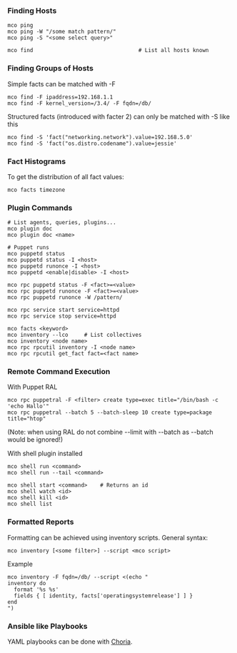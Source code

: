 ### Finding Hosts

    mco ping
    mco ping -W "/some match pattern/"
    mco ping -S "<some select query>"

    mco find                                 # List all hosts known

### Finding Groups of Hosts

Simple facts can be matched with -F

    mco find -F ipaddress=192.168.1.1
    mco find -F kernel_version=/3.4/ -F fqdn=/db/

Structured facts (introduced with facter 2) can only be matched with -S
like this

    mco find -S 'fact("networking.network").value=192.168.5.0'
    mco find -S 'fact("os.distro.codename").value=jessie'

### Fact Histograms

To get the distribution of all fact values:

    mco facts timezone

### Plugin Commands

    # List agents, queries, plugins...
    mco plugin doc
    mco plugin doc <name>

    # Puppet runs
    mco puppetd status
    mco puppetd status -I <host>
    mco puppetd runonce -I <host>
    mco puppetd <enable|disable> -I <host>

    mco rpc puppetd status -F <fact>=<value>
    mco rpc puppetd runonce -F <fact>=<value>
    mco rpc puppetd runonce -W /pattern/

    mco rpc service start service=httpd
    mco rpc service stop service=httpd

    mco facts <keyword>
    mco inventory --lco     # List collectives
    mco inventory <node name>
    mco rpc rpcutil inventory -I <node name>
    mco rpc rpcutil get_fact fact=<fact name>

### Remote Command Execution

With Puppet RAL

    mco rpc puppetral -F <filter> create type=exec title="/bin/bash -c 'echo Hallo'"
    mco rpc puppetral --batch 5 --batch-sleep 10 create type=package title="htop"

(Note: when using RAL do not combine --limit with --batch as --batch
would be ignored!)

With shell plugin installed

    mco shell run <command>
    mco shell run --tail <command>

    mco shell start <command>    # Returns an id
    mco shell watch <id>
    mco shell kill <id>
    mco shell list

### Formatted Reports

Formatting can be achieved using inventory scripts. General syntax:

    mco inventory [<some filter>] --script <mco script>

Example

    mco inventory -F fqdn=/db/ --script <(echo "
    inventory do
      format '%s %s'
      fields { [ identity, facts['operatingsystemrelease'] ] }
    end
    ")

### Ansible like Playbooks

YAML playbooks can be done with [Choria](http://choria.io/docs/about/).